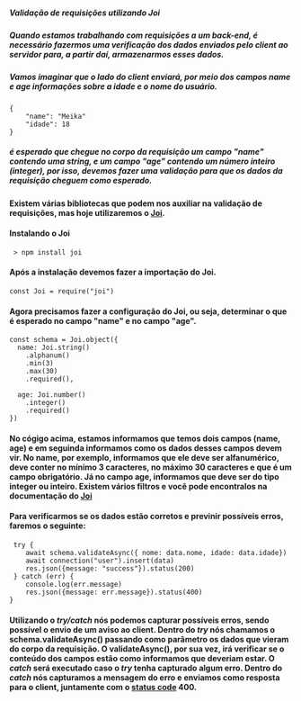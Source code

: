 ##### Validação de requisições utilizando Joi

##### Quando estamos trabalhando com requisições a um back-end, é necessário fazermos uma verificação dos dados enviados pelo client ao servidor para, a partir daí, armazenarmos esses dados.

##### Vamos imaginar que o lado do client enviará, por meio dos campos *name* e *age* informações sobre a idade e o nome do usuário.

    {
        "name": "Meika"
        "idade": 18
    }

##### é esperado que chegue no corpo da requisição um campo "name" contendo uma string, e um campo "age" contendo um número inteiro (integer), por isso, devemos fazer uma validação para que os dados da requisição cheguem como esperado.

#### Existem várias bibliotecas que podem nos auxiliar na validação de requisições, mas hoje utilizaremos o [Joi](https://joi.dev/api/).

#### Instalando o Joi
     
     > npm install joi

#### Após a instalação devemos fazer a importação do Joi.

    const Joi = require("joi")

#### Agora precisamos fazer a configuração do Joi, ou seja, determinar o que é esperado no campo "name" e no campo "age".

    const schema = Joi.object({
      name: Joi.string()
        .alphanum()
        .min(3)
        .max(30)
        .required(),

      age: Joi.number()
        .integer()
        .required()
    })

#### No cógigo acima, estamos informamos que temos dois campos (name, age) e em seguinda informamos como os dados desses campos devem vir. No name, por exemplo, informamos que ele deve ser alfanumérico, deve conter no mínimo 3 caracteres, no máximo 30 caracteres e que é um campo obrigatório. Já no campo age, informamos que deve ser do tipo integer ou inteiro. Existem vários filtros e você pode encontralos na documentação do [Joi](https://joi.dev/api/)

#### Para verificarmos se os dados estão corretos e previnir possíveis erros, faremos o seguinte:

     try {
        await schema.validateAsync({ nome: data.nome, idade: data.idade})
        await connection("user").insert(data)
        res.json({message: "success"}).status(200)
     } catch (err) {
        console.log(err.message)
        res.json({message: err.message}).status(400)
    }

#### Utilizando o *try/catch* nós podemos capturar possíveis erros, sendo possível o envio de um aviso ao client. Dentro do *try* nós chamamos o schema.validateAsync() passando como parâmetro os dados que vieram do corpo da requisição. O validateAsync(), por sua vez, irá verificar se o conteúdo dos campos estão como informamos que deveriam estar. O *catch* será executado caso o *try* tenha capturado algum erro. Dentro do *catch* nós capturamos a mensagem do erro e enviamos como resposta para o client, juntamente com o [status code](https://developer.mozilla.org/en-US/docs/Web/HTTP/Status) 400.

